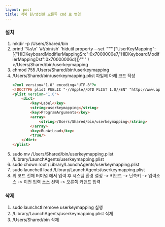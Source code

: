 ```yaml
---
layout: post
title: 맥북 한/영전환 오른쪽 cmd 로 변경
---
```


### 설치
1. mkdir -p /Users/Shared/bin
2. printf '%s\n' '#!/bin/sh' \'hidutil property --set '"'"'{"UserKeyMapping":[{"HIDKeyboardModifierMappingSrc":0x7000000e7,"HIDKeyboardModifierMappingDst":0x70000006d}]}'"'" \    >/Users/Shared/bin/userkeymapping
3. chmod 755 /Users/Shared/bin/userkeymapping
4. /Users/Shared/bin/userkeymapping.plist 파일에 아래 코드 작성
    ~~~html
    <?xml version="1.0" encoding="UTF-8"?>  
    <!DOCTYPE plist PUBLIC "-//Apple//DTD PLIST 1.0//EN" "http://www.apple.com/DTDs/PropertyList-1.0.dtd">
    <plist version="1.0">
        <dict>
            <key>Label</key>
            <string>userkeymapping</string>
            <key>ProgramArguments</key>
            <array>
                <string>/Users/Shared/bin/userkeymapping</string>
            </array>
            <key>RunAtLoad</key>
            <true/>
        </dict>
    </plist>
    ~~~
5. sudo mv /Users/Shared/bin/userkeymapping.plist /Library/LaunchAgents/userkeymapping.plist
6. sudo chown root /Library/LaunchAgents/userkeymapping.plist
7. sudo launchctl load /Library/LaunchAgents/userkeymapping.plist
8. 위 코드 전체 터미널 에서 입력 후 시스템 환경 설정 -> 키보드 -> 단축키 -> 입력소스 -> 이전 입력 소스 선택 -> 오른쪽 커맨드 입력 


### 삭제
1. sudo launchctl remove userkeymapping 실행
2. /Library/LaunchAgents/userkeymapping.plist 삭제
3. /Users/Shared/bin 삭제  